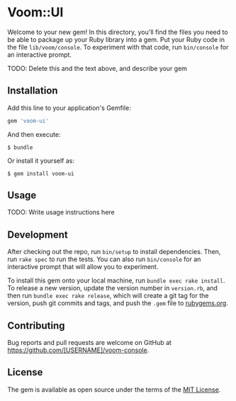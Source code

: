# Voom::UI

Welcome to your new gem! In this directory, you'll find the files you need to be able to package up your Ruby library into a gem. Put your Ruby code in the file `lib/voom/console`. To experiment with that code, run `bin/console` for an interactive prompt.

TODO: Delete this and the text above, and describe your gem

## Installation

Add this line to your application's Gemfile:

```ruby
gem 'voom-ui'
```

And then execute:

    $ bundle

Or install it yourself as:

    $ gem install voom-ui

## Usage

TODO: Write usage instructions here

## Development

After checking out the repo, run `bin/setup` to install dependencies. Then, run `rake spec` to run the tests. You can also run `bin/console` for an interactive prompt that will allow you to experiment.

To install this gem onto your local machine, run `bundle exec rake install`. To release a new version, update the version number in `version.rb`, and then run `bundle exec rake release`, which will create a git tag for the version, push git commits and tags, and push the `.gem` file to [rubygems.org](https://rubygems.org).

## Contributing

Bug reports and pull requests are welcome on GitHub at https://github.com/[USERNAME]/voom-console.


## License

The gem is available as open source under the terms of the [MIT License](http://opensource.org/licenses/MIT).

